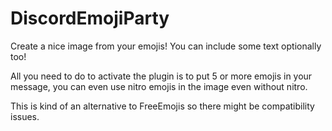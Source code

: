 # DiscordEmojiParty

Create a nice image from your emojis! You can include some text optionally too!

All you need to do to activate the plugin is to put 5 or more emojis in your message, you can even use nitro emojis in the image even without nitro.

This is kind of an alternative to FreeEmojis so there might be compatibility issues.
